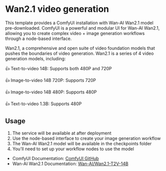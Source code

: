 # Wan2.1 video generation

This template provides a ComfyUI installation with Wan-AI Wan2.1 model pre-downloaded. ComfyUI is a powerful and modular UI for Wan-AI Wan2.1, allowing you to create complex video + image generation workflows through a node-based interface.

Wan2.1, a comprehensive and open suite of video foundation models that pushes the boundaries of video generation.
Wan2.1 is a series of 4 video generation models, including:

👍 Text-to-video 14B: Supports both 480P and 720P

👍 Image-to-video 14B 720P: Supports 720P

👍 Image-to-video 14B 480P: Supports 480P

👍 Text-to-video 1.3B: Supports 480P

## Usage

1. The service will be available at after deployment
2. Use the node-based interface to create your image generation workflow
3. The Wan-AI Wan2.1 model will be available in the checkpoints folder
4. You'll need to set up your workflow nodes to use the model

- ComfyUI Documentation: [ComfyUI GitHub](https://github.com/comfyanonymous/ComfyUI)
- Wan-AI Wan2.1 Documentation: [Wan-AI/Wan2.1-T2V-14B](https://huggingface.co/Wan-AI/Wan2.1-T2V-14B)
